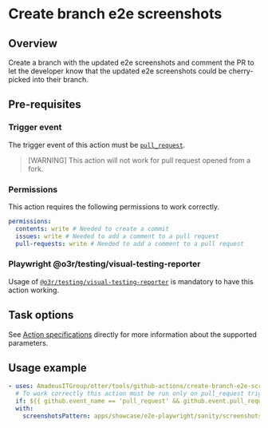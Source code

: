 # Create branch e2e screenshots

## Overview
Create a branch with the updated e2e screenshots and comment the PR to let the developer know that the updated e2e screenshots could be cherry-picked into their branch.

## Pre-requisites

### Trigger event

The trigger event of this action must be [`pull_request`](https://docs.github.com/en/actions/writing-workflows/choosing-when-your-workflow-runs/events-that-trigger-workflows#pull_request).

> [WARNING]
> This action will not work for pull request opened from a fork.

### Permissions

This action requires the following permissions to work correctly.

```yml
permissions:
  contents: write # Needed to create a commit
  issues: write # Needed to add a comment to a pull request
  pull-requests: write # Needed to add a comment to a pull request
```

### Playwright @o3r/testing/visual-testing-reporter

Usage of [`@o3r/testing/visual-testing-reporter`](https://github.com/AmadeusITGroup/otter/blob/main/docs/testing/VISUAL_TESTING_REPORTER.md) is mandatory to have this action working.

## Task options
See [Action specifications](./action.yml) directly for more information about the supported parameters.

## Usage example
```yaml
- uses: AmadeusITGroup/otter/tools/github-actions/create-branch-e2e-screenshots@main
  # To work correctly this action must be run only on pull_request trigger and not coming from a fork
  if: ${{ github.event_name == 'pull_request' && github.event.pull_request.head.repo.full_name == github.event.pull_request.base.repo.full_name }}
  with:
    screenshotsPattern: apps/showcase/e2e-playwright/sanity/screenshots/**
```
